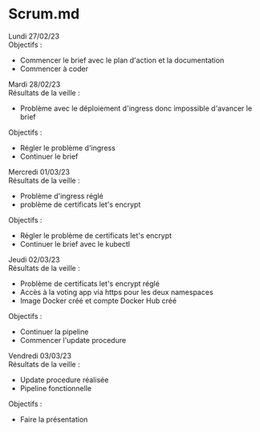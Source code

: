 # Scrum.md 

Lundi 27/02/23  
Objectifs :

* Commencer le brief avec le plan d'action et la documentation
* Commencer à coder

Mardi 28/02/23  
Résultats de la veille :

* Problème avec le déploiement d'ingress donc impossible d'avancer le brief

Objectifs :

* Régler le problème d'ingress
* Continuer le brief

Mercredi 01/03/23  
Résultats de la veille :

* Problème d'ingress réglé
* problème de certificats let's encrypt

Objectifs :

* Régler le problème de certificats let's encrypt
* Continuer le brief avec le kubectl

Jeudi 02/03/23  
Résultats de la veille :

* Problème de certificats let's encrypt réglé
* Accès à la voting app via https pour les deux namespaces
* Image Docker créé et compte Docker Hub créé

Objectifs :

* Continuer la pipeline
* Commencer l'update procedure

Vendredi 03/03/23  
Résultats de la veille :

* Update procedure réalisée
* Pipeline fonctionnelle

Objectifs :

* Faire la présentation
